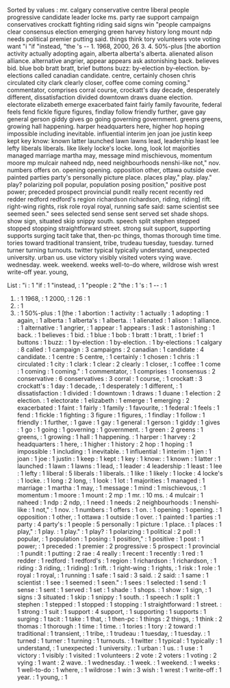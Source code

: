 Sorted by values :
mr. calgary conservative centre liberal people progressive candidate leader locke ms. party rae support campaign conservatives crockatt fighting riding said signs win "people campaigns clear consensus election emerging green harvey history long mount ndp needs political premier putting said. things think tory volunteers vote voting want "i "if "instead, "the 's -- 1. 1968, 2000, 26 3. 4. 50%-plus [the abortion activity actually adopting again, alberta alberta's alberta. alienated alison alliance. alternative angrier, appear appears ask astonishing back. believes bid. blue bob bratt bratt, brief buttons buzz: by-election by-election. by-elections called canadian candidate. centre, certainly chosen chris circulated city clark clearly closer, coffee come coming coming." commentator, comprises corral course, crockatt's day decade, desperately different, dissatisfaction divided downtown draws duane election. electorate elizabeth emerge exacerbated faint fairly family favourite, federal feels fend fickle figure figures, findlay follow friendly further, gave gay general gerson giddy gives go going governing government. greens greens, growing hall happening. harper headquarters here, higher hop hoping impossible including inevitable. influential interim jen joan joe justin keep kept key know: known latter launched lawn lawns lead, leadership least lee lefty liberals liberals. like likely locke's locke. long, look lot majorities managed marriage martha may, message mind mischievous, momentum moore mp mulcair naheed ndp, need neighbourhoods nenshi-like not," nov. numbers offers on. opening opening. opposition other, ottawa outside over. painted parties party's personally picture place. places play," play. play." play? polarizing poll popular, population posing position," positive post power; preceded prospect provincial pundit really recent recently red redder redford redford's region richardson richardson, riding, riding] rift. right-wing rights, risk role royal royal, running safe said: same scientist see seemed seen." sees selected send sense sent served set shade shops. show sign, situated skip snippy south. speech split stephen stepped stopped stopping straightforward street. strong suit support, supporting supports surging tacit take that, then-pc things, thomas thorough time time. tories toward traditional transient, tribe, trudeau tuesday, tuesday. turned turner turning turnouts. twitter typical typically understand, unexpected university. urban us. use victory visibly visited voters vying wave. wednesday. week. weekend. weeks well-to-do where, wildrose wish wrest write-off year. young, 

List :
"i : 1
"if : 1
"instead, : 1
"people : 2
"the : 1
's : 1
-- : 1
1. : 1
1968, : 1
2000, : 1
26 : 1
3. : 1
4. : 1
50%-plus : 1
[the : 1
abortion : 1
activity : 1
actually : 1
adopting : 1
again, : 1
alberta : 1
alberta's : 1
alberta. : 1
alienated : 1
alison : 1
alliance. : 1
alternative : 1
angrier, : 1
appear : 1
appears : 1
ask : 1
astonishing : 1
back. : 1
believes : 1
bid. : 1
blue : 1
bob : 1
bratt : 1
bratt, : 1
brief : 1
buttons : 1
buzz: : 1
by-election : 1
by-election. : 1
by-elections : 1
calgary : 8
called : 1
campaign : 3
campaigns : 2
canadian : 1
candidate : 4
candidate. : 1
centre : 5
centre, : 1
certainly : 1
chosen : 1
chris : 1
circulated : 1
city : 1
clark : 1
clear : 2
clearly : 1
closer, : 1
coffee : 1
come : 1
coming : 1
coming." : 1
commentator, : 1
comprises : 1
consensus : 2
conservative : 6
conservatives : 3
corral : 1
course, : 1
crockatt : 3
crockatt's : 1
day : 1
decade, : 1
desperately : 1
different, : 1
dissatisfaction : 1
divided : 1
downtown : 1
draws : 1
duane : 1
election : 2
election. : 1
electorate : 1
elizabeth : 1
emerge : 1
emerging : 2
exacerbated : 1
faint : 1
fairly : 1
family : 1
favourite, : 1
federal : 1
feels : 1
fend : 1
fickle : 1
fighting : 3
figure : 1
figures, : 1
findlay : 1
follow : 1
friendly : 1
further, : 1
gave : 1
gay : 1
general : 1
gerson : 1
giddy : 1
gives : 1
go : 1
going : 1
governing : 1
government. : 1
green : 2
greens : 1
greens, : 1
growing : 1
hall : 1
happening. : 1
harper : 1
harvey : 2
headquarters : 1
here, : 1
higher : 1
history : 2
hop : 1
hoping : 1
impossible : 1
including : 1
inevitable. : 1
influential : 1
interim : 1
jen : 1
joan : 1
joe : 1
justin : 1
keep : 1
kept : 1
key : 1
know: : 1
known : 1
latter : 1
launched : 1
lawn : 1
lawns : 1
lead, : 1
leader : 4
leadership : 1
least : 1
lee : 1
lefty : 1
liberal : 5
liberals : 1
liberals. : 1
like : 1
likely : 1
locke : 4
locke's : 1
locke. : 1
long : 2
long, : 1
look : 1
lot : 1
majorities : 1
managed : 1
marriage : 1
martha : 1
may, : 1
message : 1
mind : 1
mischievous, : 1
momentum : 1
moore : 1
mount : 2
mp : 1
mr. : 10
ms. : 4
mulcair : 1
naheed : 1
ndp : 2
ndp, : 1
need : 1
needs : 2
neighbourhoods : 1
nenshi-like : 1
not," : 1
nov. : 1
numbers : 1
offers : 1
on. : 1
opening : 1
opening. : 1
opposition : 1
other, : 1
ottawa : 1
outside : 1
over. : 1
painted : 1
parties : 1
party : 4
party's : 1
people : 5
personally : 1
picture : 1
place. : 1
places : 1
play," : 1
play. : 1
play." : 1
play? : 1
polarizing : 1
political : 2
poll : 1
popular, : 1
population : 1
posing : 1
position," : 1
positive : 1
post : 1
power; : 1
preceded : 1
premier : 2
progressive : 5
prospect : 1
provincial : 1
pundit : 1
putting : 2
rae : 4
really : 1
recent : 1
recently : 1
red : 1
redder : 1
redford : 1
redford's : 1
region : 1
richardson : 1
richardson, : 1
riding : 3
riding, : 1
riding] : 1
rift. : 1
right-wing : 1
rights, : 1
risk : 1
role : 1
royal : 1
royal, : 1
running : 1
safe : 1
said : 3
said. : 2
said: : 1
same : 1
scientist : 1
see : 1
seemed : 1
seen." : 1
sees : 1
selected : 1
send : 1
sense : 1
sent : 1
served : 1
set : 1
shade : 1
shops. : 1
show : 1
sign, : 1
signs : 3
situated : 1
skip : 1
snippy : 1
south. : 1
speech : 1
split : 1
stephen : 1
stepped : 1
stopped : 1
stopping : 1
straightforward : 1
street. : 1
strong : 1
suit : 1
support : 4
support, : 1
supporting : 1
supports : 1
surging : 1
tacit : 1
take : 1
that, : 1
then-pc : 1
things : 2
things, : 1
think : 2
thomas : 1
thorough : 1
time : 1
time. : 1
tories : 1
tory : 2
toward : 1
traditional : 1
transient, : 1
tribe, : 1
trudeau : 1
tuesday, : 1
tuesday. : 1
turned : 1
turner : 1
turning : 1
turnouts. : 1
twitter : 1
typical : 1
typically : 1
understand, : 1
unexpected : 1
university. : 1
urban : 1
us. : 1
use : 1
victory : 1
visibly : 1
visited : 1
volunteers : 2
vote : 2
voters : 1
voting : 2
vying : 1
want : 2
wave. : 1
wednesday. : 1
week. : 1
weekend. : 1
weeks : 1
well-to-do : 1
where, : 1
wildrose : 1
win : 3
wish : 1
wrest : 1
write-off : 1
year. : 1
young, : 1
